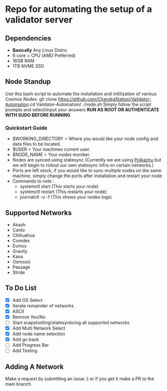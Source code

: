 # Repo for automating the setup of a validator server

## Dependencies
* **Basically** Any Linux Distro 
* 6 core + CPU (AMD Preferred)
* 16GB RAM
* 1TB NVME SSD

## Node Standup
Use this bash script to automate the installation and initilization of various Cosmos Nodes. 
git clone https://github.com/ChandraStation/Validator-Automation
cd Validator-Automation/
./node.sh
Simply follow the script prompts and select/input your answers
**RUN AS ROOT OR AUTHENTICATE WITH SUDO BEFORE RUNNING**

### Quickstart Guide
- $WORKING_DIRECTORY = Where you would like your node config and data files to be located.
- $USER = Your machines current user.
- $NODE_NAME = Your nodes moniker.
- Nodes are synced using statesync (Currently we are using [Polkachu](https://polkachu.com) but we will begin to rollout our own statesync infra on certain networks.)
- Ports are left stock, if you would like to sync multiple nodes on the same machine, simply change the ports after installation and restart your node
- Commands to note :
    * systemctl start <network> (This starts your node)
    * systemctl restart <network> (This restarts your node)
    * journalctl -u <network> -f (This shows your nodes logs)

## Supported Networks
* Akash
* Canto 
* Chihuahua
* Comdex
* Evmos
* Gravity
* Kava
* Osmosis
* Passage
* Stride


## To Do List
- [x] Add OS Select
- [x] Iterate remainder of networks
- [x] ASCII
- [x] Remove Yes/No
- [ ] Start snapshotting/statesynbcing all supported networks
- [x] Add Multi Network Select
- [x] Add node name selection
- [x] Add go back
- [ ] Add Progress Bar
- [ ] Add Testing

## Adding A Network
Make a request by submitting an issue :) or if you get it make a PR to the main branch.